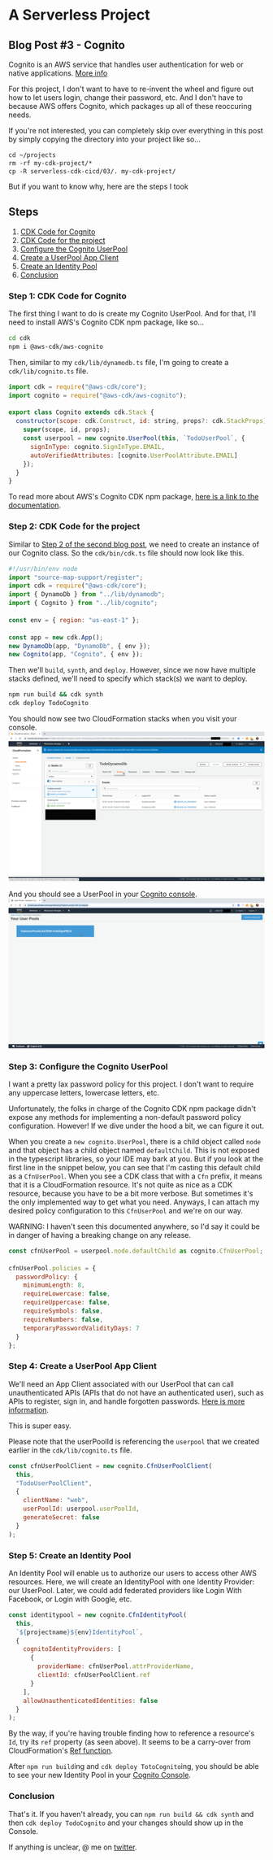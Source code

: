 # A Serverless Project

## Blog Post #3 - Cognito

Cognito is an AWS service that handles user authentication for web or native applications. [More info](https://aws.amazon.com/cognito/)

For this project, I don't want to have to re-invent the wheel and figure out how to let users login, change their password, etc. And I don't have to because AWS offers Cognito, which packages up all of these reoccuring needs.

If you're not interested, you can completely skip over everything in this post by simply copying the directory into your project like so...

```
cd ~/projects
rm -rf my-cdk-project/*
cp -R serverless-cdk-cicd/03/. my-cdk-project/
```

But if you want to know why, here are the steps I took

## Steps

1. [CDK Code for Cognito](#cdk-code-cognito)
1. [CDK Code for the project](#cdk-code-project)
1. [Configure the Cognito UserPool](#configure-cognito)
1. [Create a UserPool App Client](#create-userpool-client)
1. [Create an Identity Pool](#create-identity-pool)
1. [Conclusion](#conclusion)

### Step 1: CDK Code for Cognito <a name="cdk-code-cognito"></a>

The first thing I want to do is create my Cognito UserPool. And for that, I'll need to install AWS's Cognito CDK npm package, like so...

```sh
cd cdk
npm i @aws-cdk/aws-cognito
```

Then, similar to my `cdk/lib/dynamodb.ts` file, I'm going to create a `cdk/lib/cognito.ts` file.

```js
import cdk = require("@aws-cdk/core");
import cognito = require("@aws-cdk/aws-cognito");

export class Cognito extends cdk.Stack {
  constructor(scope: cdk.Construct, id: string, props?: cdk.StackProps) {
    super(scope, id, props);
    const userpool = new cognito.UserPool(this, `TodoUserPool`, {
      signInType: cognito.SignInType.EMAIL,
      autoVerifiedAttributes: [cognito.UserPoolAttribute.EMAIL]
    });
  }
}
```

To read more about AWS's Cognito CDK npm package, [here is a link to the documentation](https://docs.aws.amazon.com/cdk/api/latest/docs/aws-cognito-readme.html).

### Step 2: CDK Code for the project <a name="cdk-code-project"></a>

Similar to [Step 2 of the second blog post](../02#cdk-code-project), we need to create an instance of our Cognito class. So the `cdk/bin/cdk.ts` file should now look like this.

```js
#!/usr/bin/env node
import "source-map-support/register";
import cdk = require("@aws-cdk/core");
import { DynamoDb } from "../lib/dynamodb";
import { Cognito } from "../lib/cognito";

const env = { region: "us-east-1" };

const app = new cdk.App();
new DynamoDb(app, "DynamoDb", { env });
new Cognito(app, "Cognito", { env });
```

Then we'll `build`, `synth`, and `deploy`. However, since we now have multiple stacks defined, we'll need to specify which stack(s) we want to deploy.

```sh
npm run build && cdk synth
cdk deploy TodoCognito
```

You should now see two CloudFormation stacks when you visit your console.
![CloudFormation Two Stacks](../images/15_CloudFormation_Two_Stacks.png)

And you should see a UserPool in your [Cognito console](https://console.aws.amazon.com/cognito/users/?region=us-east-1).
![Cognito New UserPool](../images/16_Cognito_New_UserPool.png)

### Step 3: Configure the Cognito UserPool <a name="configure-cognito"></a>

I want a pretty lax password policy for this project. I don't want to require any uppercase letters, lowercase letters, etc.

Unfortunately, the folks in charge of the Cognito CDK npm package didn't expose any methods for implementing a non-default password policy configuration. However! If we dive under the hood a bit, we can figure it out.

When you create a `new cognito.UserPool`, there is a child object called `node` and that object has a child object named `defaultChild`. This is not exposed in the typescript libraries, so your IDE may bark at you. But if you look at the first line in the snippet below, you can see that I'm casting this default child as a `CfnUserPool`.
When you see a CDK class that with a `Cfn` prefix, it means that it is a CloudFormation resource. It's not quite as nice as a CDK resource, because you have to be a bit more verbose. But sometimes it's the only implemented way to get what you need.
Anyways, I can attach my desired policy configuration to this `CfnUserPool` and we're on our way.

WARNING: I haven't seen this documented anywhere, so I'd say it could be in danger of having a breaking change on any release.

```js
const cfnUserPool = userpool.node.defaultChild as cognito.CfnUserPool;

cfnUserPool.policies = {
  passwordPolicy: {
    minimumLength: 8,
    requireLowercase: false,
    requireUppercase: false,
    requireSymbols: false,
    requireNumbers: false,
    temporaryPasswordValidityDays: 7
  }
};
```

### Step 4: Create a UserPool App Client <a name="create-userpool-client"></a>

We'll need an App Client associated with our UserPool that can call unauthenticated APIs (APIs that do not have an authenticated user), such as APIs to register, sign in, and handle forgotten passwords. [Here is more information](https://docs.aws.amazon.com/en_pv/cognito/latest/developerguide/user-pool-settings-client-apps.html).

This is super easy.

Please note that the userPoolId is referencing the `userpool` that we created earlier in the `cdk/lib/cognito.ts` file.

```js
const cfnUserPoolClient = new cognito.CfnUserPoolClient(
  this,
  "TodoUserPoolClient",
  {
    clientName: "web",
    userPoolId: userpool.userPoolId,
    generateSecret: false
  }
);
```

### Step 5: Create an Identity Pool

An Identity Pool will enable us to authorize our users to access other AWS resources. Here, we will create an IdentityPool with one Identity Provider: our UserPool. Later, we could add federated providers like Login With Facebook, or Login with Google, etc.

```js
const identitypool = new cognito.CfnIdentityPool(
  this,
  `${projectname}${env}IdentityPool`,
  {
    cognitoIdentityProviders: [
      {
        providerName: cfnUserPool.attrProviderName,
        clientId: cfnUserPoolClient.ref
      }
    ],
    allowUnauthenticatedIdentities: false
  }
);
```

By the way, if you're having trouble finding how to reference a resource's `Id`, try its `ref` property (as seen above). It seems to be a carry-over from CloudFormation's [Ref function](https://docs.aws.amazon.com/AWSCloudFormation/latest/UserGuide/intrinsic-function-reference-ref.html).

After `npm run build`ing and `cdk deploy TotoCognito`ing, you should be able to see your new Identity Pool in your [Cognito Console](https://console.aws.amazon.com/cognito/federated?region=us-east-1).

### Conclusion <a name="conclusion"></a>

That's it. If you haven't already, you can `npm run build && cdk synth` and then `cdk deploy TodoCognito` and your changes should show up in the Console.

If anything is unclear, @ me on [twitter](https://twitter.com/murribu).
